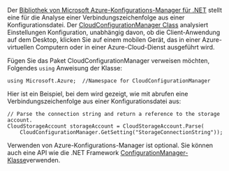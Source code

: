 Der [Bibliothek von Microsoft Azure-Konfigurations-Manager für .NET](https://www.nuget.org/packages/Microsoft.WindowsAzure.ConfigurationManager/) stellt eine für die Analyse einer Verbindungszeichenfolge aus einer Konfigurationsdatei. Der [CloudConfigurationManager Class](https://msdn.microsoft.com/library/azure/mt634650.aspx) analysiert Einstellungen Konfiguration, unabhängig davon, ob die Client-Anwendung auf dem Desktop, klicken Sie auf einem mobilen Gerät, das in einer Azure-virtuellen Computern oder in einer Azure-Cloud-Dienst ausgeführt wird.

Fügen Sie das Paket CloudConfigurationManager verweisen möchten, Folgendes `using` Anweisung der Klasse:

    using Microsoft.Azure;  //Namespace for CloudConfigurationManager

Hier ist ein Beispiel, bei dem wird gezeigt, wie mit abrufen eine Verbindungszeichenfolge aus einer Konfigurationsdatei aus:

    // Parse the connection string and return a reference to the storage account.
    CloudStorageAccount storageAccount = CloudStorageAccount.Parse(
        CloudConfigurationManager.GetSetting("StorageConnectionString"));

Verwenden von Azure-Konfigurations-Manager ist optional. Sie können auch eine API wie die .NET Framework [ConfigurationManager-Klasse](https://msdn.microsoft.com/library/system.configuration.configurationmanager.aspx)verwenden.
